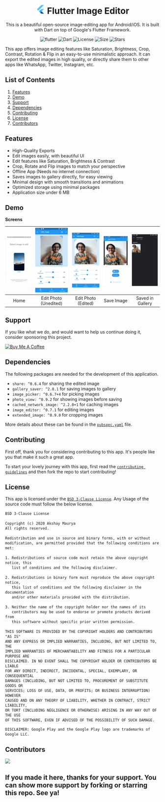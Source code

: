 # <div align="center"><img src="android/app/src/main/res/mipmap-xxhdpi/ic_launcher.png" alt="icon" width=30> Flutter Image Editor</div>

<div align="center">This is a beautiful open-source image-editing app for Android/iOS. It is built with Dart on top of Google's Flutter Framework.


![flutter](https://img.shields.io/badge/Flutter-Framework-green?logo=flutter)
![Dart](https://img.shields.io/badge/Dart-Language-blue?logo=dart)
![License](https://img.shields.io/github/license/codenameakshay/image-editor)
![Size](https://img.shields.io/github/repo-size/codenameakshay/image-editor?color=green)
![Stars](https://img.shields.io/github/stars/codenameakshay/image-editor)


</div>
<!-- <a href='https://play.google.com/store/apps/details?id=com.hash.prism&pcampaignid=pcampaignidMKT-Other-global-all-co-prtnr-py-PartBadge-Mar2515-1'><img alt='Prism UI Mockup' src='demo/Prism_Mockup.png'/></a> -->

This app offers image editing features like Saturation, Brightness, Crop, Contrast, Rotation & Flip in an easy-to-use minimalistic approach. It can export the edited images in high quality, or directly share them to other apps like WhatsApp, Twitter, Instagram, etc.

## List of Contents

1. [Features](#features)
2. [Demo](#demo)
3. [Support](#support)
4. [Dependencies](#dependencies)
5. [Contributing](#contributing)
6. [License](#license)
7. [Contributors](#contributors)

## Features

- High-Quality Exports
- Edit images easily, with beautiful UI
- Edit features like Saturation, Brightness & Contrast
- Crop, Rotate and Flip images to match your perspective
- Offline App (Needs no internet connection)
- Saves images to gallery directly, for easy viewing
- Minimal design with smooth transitions and animations
- Optimized storage using minimal packages
- Application size under 6 MB

## Demo

**Screens**

| ![](demo/1.jpg) | ![](demo/2.jpg) | ![](demo/3.jpg) | ![](demo/4.jpg) | ![](demo/5.jpg) |
| :-------------: | :-------------:  | :-------------:  | :-------------:  | :-------------:  |
|     Home     |    Edit Photo (Unedited)   |    Edit Photo (Edited)     |     Save Image       |     Saved in Gallery     |


## Support

If you like what we do, and would want to help us continue doing it, consider sponsoring this project.

<a href="https://www.buymeacoffee.com/HashStudios" target="_blank"><img src="https://cdn.buymeacoffee.com/buttons/default-orange.png" alt="Buy Me A Coffee" height=51 width=217></a>

## Dependencies

The following packages are needed for the development of this application.

- `share: ^0.6.4` for sharing the edited image
- `gallery_saver: ^2.0.1` for saving images to gallery
- `image_picker: ^0.6.7+4` for picking images
- `photo_view: ^0.9.2` for showing images before saving
- `cached_network_image: ^2.2.0+1` for caching images
- `image_editor: ^0.7.1` for editing images
- `extended_image: ^0.9.0` for cropping images

More details about these can be found in the [`pubspec.yaml`](https://github.com/codenameakshay/image-editor/tree/master/pubspec.yaml) file.

## Contributing

First off, thank you for considering contributing to this app. It's people like you that make it such a great app.

To start your lovely journey with this app, first read the [`contributing guidelines`](https://github.com/codenameakshay/image-editor/tree/master/CONTRIBUTING.md) and then fork the repo to start contributing!

## License

This app is licensed under the [`BSD 3-Clause License`](https://github.com/codenameakshay/image-editor/tree/master/LICENSE.txt).
Any Usage of the source code must follow the below license.

```
BSD 3-Clause License

Copyright (c) 2020 Akshay Maurya
All rights reserved.

Redistribution and use in source and binary forms, with or without
modification, are permitted provided that the following conditions are met:

1. Redistributions of source code must retain the above copyright notice, this
   list of conditions and the following disclaimer.

2. Redistributions in binary form must reproduce the above copyright notice,
   this list of conditions and the following disclaimer in the documentation
   and/or other materials provided with the distribution.

3. Neither the name of the copyright holder nor the names of its
   contributors may be used to endorse or promote products derived from
   this software without specific prior written permission.

THIS SOFTWARE IS PROVIDED BY THE COPYRIGHT HOLDERS AND CONTRIBUTORS "AS IS"
AND ANY EXPRESS OR IMPLIED WARRANTIES, INCLUDING, BUT NOT LIMITED TO, THE
IMPLIED WARRANTIES OF MERCHANTABILITY AND FITNESS FOR A PARTICULAR PURPOSE ARE
DISCLAIMED. IN NO EVENT SHALL THE COPYRIGHT HOLDER OR CONTRIBUTORS BE LIABLE
FOR ANY DIRECT, INDIRECT, INCIDENTAL, SPECIAL, EXEMPLARY, OR CONSEQUENTIAL
DAMAGES (INCLUDING, BUT NOT LIMITED TO, PROCUREMENT OF SUBSTITUTE GOODS OR
SERVICES; LOSS OF USE, DATA, OR PROFITS; OR BUSINESS INTERRUPTION) HOWEVER
CAUSED AND ON ANY THEORY OF LIABILITY, WHETHER IN CONTRACT, STRICT LIABILITY,
OR TORT (INCLUDING NEGLIGENCE OR OTHERWISE) ARISING IN ANY WAY OUT OF THE USE
OF THIS SOFTWARE, EVEN IF ADVISED OF THE POSSIBILITY OF SUCH DAMAGE.
```

```
DISCLAIMER: Google Play and the Google Play logo are trademarks of Google LLC.
```

## Contributors

<a href="https://github.com/codenameakshay/image-editor/graphs/contributors">
  <img src="https://contributors-img.web.app/image?repo=codenameakshay/image-editor" />
</a>

## If you made it here, thanks for your support. You can show more support by forking or starring this repo. See ya!
